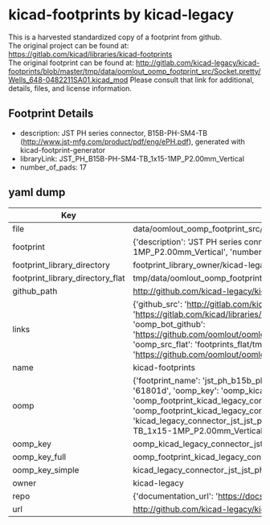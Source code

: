 # kicad-footprints by kicad-legacy  
This is a harvested standardized copy of a footprint from github.  
The original project can be found at:  
https://gitlab.com/kicad/libraries/kicad-footprints  
The original footprint can be found at:
http://gitlab.com/kicad-legacy/kicad-footprints/blob/master/tmp/data/oomlout_oomp_footprint_src/Socket.pretty/Wells_648-0482211SA01.kicad_mod
Please consult that link for additional, details, files, and license information.  
## Footprint Details
* description: JST PH series connector, B15B-PH-SM4-TB (http://www.jst-mfg.com/product/pdf/eng/ePH.pdf), generated with kicad-footprint-generator  
* libraryLink: JST_PH_B15B-PH-SM4-TB_1x15-1MP_P2.00mm_Vertical  
* number_of_pads: 17  
## yaml dump  
| Key | Value |  
| --- | --- |  
| file | data/oomlout_oomp_footprint_src/kicad-footprints/Connector_JST.pretty/JST_PH_B15B-PH-SM4-TB_1x15-1MP_P2.00mm_Vertical.kicad_mod |  
| footprint | {'description': 'JST PH series connector, B15B-PH-SM4-TB (http://www.jst-mfg.com/product/pdf/eng/ePH.pdf), generated with kicad-footprint-generator', 'libraryLink': 'JST_PH_B15B-PH-SM4-TB_1x15-1MP_P2.00mm_Vertical', 'number_of_pads': 17} |  
| footprint_library_directory | footprint_library_owner/kicad-legacy_kicad-footprints |  
| footprint_library_directory_flat | tmp/data/oomlout_oomp_footprint_src/footprints_flat/kicad_legacy_connector_jst_jst_ph_b15b_ph_sm4_tb_1x15_1mp_p2_00mm_vertical/working |  
| github_path | http://github.com/kicad-legacy/kicad-footprints/blob/master/tmp/data/oomlout_oomp_footprint_src/Connector_JST.pretty/JST_PH_B15B-PH-SM4-TB_1x15-1MP_P2.00mm_Vertical.kicad_mod |  
| links | {'github_src': 'http://gitlab.com/kicad-legacy/kicad-footprints/blob/master/tmp/data/oomlout_oomp_footprint_src/Socket.pretty/Wells_648-0482211SA01.kicad_mod', 'github_src_repo': 'https://gitlab.com/kicad/libraries/kicad-footprints', 'oomp_bot': 'tmp/data/oomlout_oomp_footprint_src/footprints/kicad_legacy_connector_jst_jst_ph_b15b_ph_sm4_tb_1x15_1mp_p2_00mm_vertical/working', 'oomp_bot_github': 'https://github.com/oomlout/oomlout_oomp_footprint_bot/tree/main/tmp/data/oomlout_oomp_footprint_src/footprints/kicad_legacy_connector_jst_jst_ph_b15b_ph_sm4_tb_1x15_1mp_p2_00mm_vertical/working', 'oomp_src_flat': 'footprints_flat/tmp/data/oomlout_oomp_footprint_src/footprints_flat/kicad_legacy_connector_jst_jst_ph_b15b_ph_sm4_tb_1x15_1mp_p2_00mm_vertical/working', 'oomp_src_flat_github': 'https://github.com/oomlout/oomlout_oomp_footprint_src/tree/main/tmp/data/oomlout_oomp_footprint_src/footprints_flat/kicad_legacy_connector_jst_jst_ph_b15b_ph_sm4_tb_1x15_1mp_p2_00mm_vertical/working'} |  
| name | kicad-footprints |  
| oomp | {'footprint_name': 'jst_ph_b15b_ph_sm4_tb_1x15_1mp_p2_00mm_vertical', 'library_name': 'connector_jst', 'md5': '61801d6be199cfc8a1f498c6459f230d', 'md5_10': '61801d6be1', 'md5_5': '61801', 'md5_6': '61801d', 'oomp_key': 'oomp_kicad_legacy_connector_jst_jst_ph_b15b_ph_sm4_tb_1x15_1mp_p2_00mm_vertical', 'oomp_key_extra': 'oomp_footprint_kicad_legacy_connector_jst_jst_ph_b15b_ph_sm4_tb_1x15_1mp_p2_00mm_vertical', 'oomp_key_full': 'oomp_footprint_kicad_legacy_connector_jst_jst_ph_b15b_ph_sm4_tb_1x15_1mp_p2_00mm_vertical_61801d', 'oomp_key_simple': 'kicad_legacy_connector_jst_jst_ph_b15b_ph_sm4_tb_1x15_1mp_p2_00mm_vertical', 'original_filename': 'data/oomlout_oomp_footprint_src/kicad-footprints/Connector_JST.pretty/JST_PH_B15B-PH-SM4-TB_1x15-1MP_P2.00mm_Vertical.kicad_mod', 'owner_name': 'kicad_legacy'} |  
| oomp_key | oomp_kicad_legacy_connector_jst_jst_ph_b15b_ph_sm4_tb_1x15_1mp_p2_00mm_vertical |  
| oomp_key_full | oomp_footprint_kicad_legacy_connector_jst_jst_ph_b15b_ph_sm4_tb_1x15_1mp_p2_00mm_vertical |  
| oomp_key_simple | kicad_legacy_connector_jst_jst_ph_b15b_ph_sm4_tb_1x15_1mp_p2_00mm_vertical |  
| owner | kicad-legacy |  
| repo | {'documentation_url': 'https://docs.github.com/rest/repos/repos#get-a-repository', 'message': 'Not Found'} |  
| url | http://github.com/kicad-legacy/kicad-footprints |  

